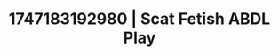 ---
categories:
- Gothic romance
- Mirror play
- Hands-on body
- Caressing curves
- CPR fetish
image: /assets/images/1747183192980.jpg
layout: post
seo:
  description: Featured content with artistic Scat Fetish, ABDL Play. HD images available.
  keywords: Scat Fetish, ABDL Play
  og_image: /assets/images/1747183192980.jpg
  schema_type: VisualArtwork
tags:
- ABDL Play
- '#1747183192980'
- Scat Fetish
title: 1747183192980 | Scat Fetish ABDL Play
---